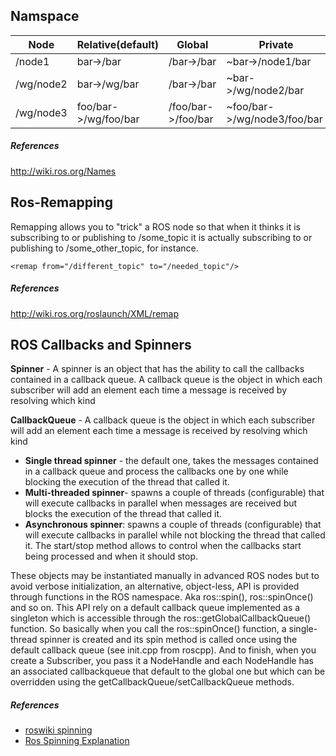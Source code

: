 
## Namspace
| Node      | Relative(default)    | Global             | Private                     |
|-----------|----------------------|--------------------|-----------------------------|
| /node1    | bar->/bar            | /bar->/bar         | ~bar->/node1/bar            |
| /wg/node2 | bar->/wg/bar         | /bar->/bar         | ~bar->/wg/node2/bar         |
| /wg/node3 | foo/bar->/wg/foo/bar | /foo/bar->/foo/bar | ~foo/bar->/wg/node3/foo/bar |
##### References
http://wiki.ros.org/Names



## Ros-Remapping
Remapping allows you to "trick" a ROS node so that when it thinks it is subscribing to or
publishing to /some_topic it is actually subscribing to or publishing to /some_other_topic, for instance. 

```
<remap from="/different_topic" to="/needed_topic"/>
```
##### References
http://wiki.ros.org/roslaunch/XML/remap



## ROS Callbacks and Spinners  
**Spinner** - A spinner is an object that has the ability to call the callbacks contained in a callback queue.
A callback queue is the object in which each subscriber will add an element each time a message is received by resolving which kind

**CallbackQueue** - A callback queue is the object in which each subscriber will add an element each time a message is received by resolving which kind 

* **Single thread spinner** - the default one, takes the messages contained in a callback queue and process 
    the callbacks one by one while blocking the execution of the thread that called it.
* **Multi-threaded spinner**- spawns a couple of threads (configurable) that will execute callbacks in parallel 
    when messages are received but blocks the execution of the thread that called it.
* **Asynchronous spinner**: spawns a couple of threads (configurable) that will execute callbacks in parallel while not blocking the thread that called it. The start/stop method allows to control when the callbacks start being processed and when it should stop.

These objects may be instantiated manually in advanced ROS nodes but to avoid verbose initialization, an alternative, object-less, 
API is provided through functions in the ROS namespace. Aka ros::spin(), ros::spinOnce() and so on. 
This API rely on a default callback queue implemented as a singleton which is accessible through the ros::getGlobalCallbackQueue() function.
So basically when you call the ros::spinOnce() function, a single-thread spinner is created and its spin method is called once using 
the default callback queue (see init.cpp from roscpp).
And to finish, when you create a Subscriber, you pass it a NodeHandle and each NodeHandle has an associated 
callbackqueue that default to the global one but which can be overridden using the getCallbackQueue/setCallbackQueue methods.

##### References
* [roswiki spinning](http://wiki.ros.org/roscpp/Overview/Callbacks%20and%20Spinning) 
* [Ros Spinning Explanation](https://levelup.gitconnected.com/ros-spinning-threading-queuing-aac9c0a793f)
